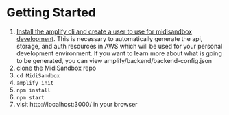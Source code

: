 # Getting Started
1. [Install the amplify cli and create a user to use for midisandbox development](https://docs.amplify.aws/cli/start/install/#option-1-watch-the-video-guide). This is necessary to automatically generate the api, storage, and auth resources in AWS which will be used for your personal development environment. If you want to learn more about what is going to be generated, you can view amplify/backend/backend-config.json 
2. clone the MidiSandbox repo 
3. `cd MidiSandbox`
4. `amplify init`
5. `npm install`
6. `npm start`
7. visit http://localhost:3000/ in your browser
